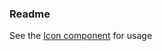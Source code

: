 ### Readme

See the <a href="/?selectedKind=Components&selectedStory=Icon">Icon component</a> for usage
